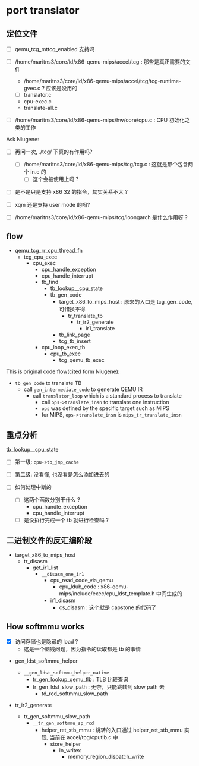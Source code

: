 # port translator

## 定位文件

- [ ] qemu_tcg_mttcg_enabled 支持吗
- [ ] /home/maritns3/core/ld/x86-qemu-mips/accel/tcg : 那些是真正需要的文件
  - /home/maritns3/core/ld/x86-qemu-mips/accel/tcg/tcg-runtime-gvec.c ? 应该是没用的
  - [ ] translator.c
  - cpu-exec.c
  - translate-all.c
- [ ] /home/maritns3/core/ld/x86-qemu-mips/hw/core/cpu.c : CPU 初始化之类的工作


Ask Niugene:

- [ ] 再问一次, ./tcg/ 下真的有作用吗?
  - [ ] /home/maritns3/core/ld/x86-qemu-mips/tcg/tcg.c : 这就是那个包含两个 in.c 的
    - [ ] 这个会被使用上吗 ?
- [ ] 是不是只是支持 x86 32 的指令，其实关系不大 ?
- [ ] xqm 还是支持 user mode 的吗?
- [ ] /home/maritns3/core/ld/x86-qemu-mips/tcg/loongarch 是什么作用呀 ? 


## flow 
- qemu_tcg_rr_cpu_thread_fn
  - tcg_cpu_exec
    - cpu_exec
      - cpu_handle_exception
      - cpu_handle_interrupt
      - tb_find
        - tb_lookup__cpu_state
        - tb_gen_code
          - target_x86_to_mips_host : 原来的入口是 tcg_gen_code, 可惜换不得
            - tr_translate_tb
              - tr_ir2_generate
                - ir1_translate
          - tb_link_page
          - tcg_tb_insert
      - cpu_loop_exec_tb
        - cpu_tb_exec
          - tcg_qemu_tb_exec


This is original code flow(cited form Niugene):
- `tb_gen_code` to translate TB
  - call `gen_intermediate_code` to generate QEMU IR
    - call `translator_loop` which is a standard process to translate
      - call `ops->translate_insn` to translate one instruction
      - `ops` was defined by the specific target such as MIPS
      - for MIPS,  `ops->translate_insn` is `mips_tr_translate_insn`

## 重点分析
tb_lookup__cpu_state
- [ ] 第一级: `cpu->tb_jmp_cache`
- [ ] 第二级: 没看懂, 也没看是怎么添加进去的

- [ ] 如何处理中断的
  - [ ] 这两个函数分别干什么 ?
      - cpu_handle_exception
      - cpu_handle_interrupt
  - [ ] 是没执行完成一个 tb 就进行检查吗 ?

## 二进制文件的反汇编阶段
- target_x86_to_mips_host
  - tr_disasm
    - get_ir1_list
      - `__disasm_one_ir1`
        - cpu_read_code_via_qemu
          - cpu_ldub_code : x86-qemu-mips/include/exec/cpu_ldst_template.h 中间生成的
        - ir1_disasm
          - cs_disasm : 这个就是 capstone 的代码了


## How softmmu works
- [x] 访问存储也是隐藏的 load ?
  - 这是一个脑残问题，因为指令的读取都是 tb 的事情

- gen_ldst_softmmu_helper
  - `__gen_ldst_softmmu_helper_native`
    - tr_gen_lookup_qemu_tlb : TLB 比较查询
    - tr_gen_ldst_slow_path : 无奈，只能跳转到 slow path 去
      - td_rcd_softmmu_slow_path

- tr_ir2_generate
  - tr_gen_softmmu_slow_path
    - `__tr_gen_softmmu_sp_rcd`
      - helper_ret_stb_mmu : 跳转的入口通过 helper_ret_stb_mmu 实现, 当前在 accel/tcg/cputlb.c 中
        - store_helper
          - io_writex
            - memory_region_dispatch_write
